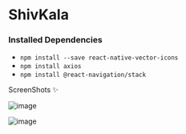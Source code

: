 # ShivKala

### Installed Dependencies 

* `npm install --save react-native-vector-icons`
* `npm install axios`
* `npm install @react-navigation/stack`



ScreenShots ✨

![image](https://user-images.githubusercontent.com/46760095/193949718-9b3633fb-0f7a-43ba-8e3e-da4f1197734c.png)

![image](https://user-images.githubusercontent.com/46760095/193949872-3f1781b6-68f1-41ae-81ec-a5fda2c2a2e0.png)
